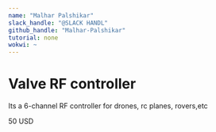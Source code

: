 ```yaml
---
name: "Malhar Palshikar"
slack_handle: "@SLACK HANDL"
github_handle: "Malhar-Palshikar"
tutorial: none
wokwi: ~
---
```


# Valve RF controller

<!-- Describe your board in 2-3 sentences. What are you making? What will it do? -->
Its a 6-channel RF controller for drones, rc planes, rovers,etc
<!-- How much is it going to cost? -->
50 USD
<!-- Tell us a little bit about your design process. What were some challenges? What helped? ***Totally optional*** -->
